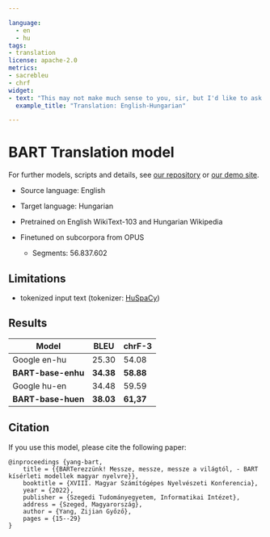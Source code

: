 ```yaml
---

language: 
  - en
  - hu
tags:
- translation
license: apache-2.0
metrics:
- sacrebleu
- chrf
widget:
- text: "This may not make much sense to you, sir, but I'd like to ask your permission to date your daughter."
  example_title: "Translation: English-Hungarian"

---
```


# BART Translation model

For further models, scripts and details, see [our repository](https://github.com/nytud/machine-translation) or [our demo site](https://juniper.nytud.hu/demo/nlp).

- Source language: English
- Target language: Hungarian

- Pretrained on English WikiText-103 and Hungarian Wikipedia
- Finetuned on subcorpora from OPUS
	- Segments: 56.837.602

## Limitations

- tokenized input text (tokenizer: [HuSpaCy](https://huggingface.co/huspacy))

## Results

| Model | BLEU | chrF-3 |
| ------------- | ------------- | ------------- |
| Google en-hu  | 25.30  | 54.08 |
| **BART-base-enhu** | **34.38**  | **58.88** |
| Google hu-en| 34.48  | 59.59 |
| **BART-base-huen** | **38.03** | **61,37** |

## Citation
If you use this model, please cite the following paper:
```
@inproceedings {yang-bart,
    title = {{BARTerezzünk! Messze, messze, messze a világtól, - BART kísérleti modellek magyar nyelvre}},
	booktitle = {XVIII. Magyar Számítógépes Nyelvészeti Konferencia},
	year = {2022},
	publisher = {Szegedi Tudományegyetem, Informatikai Intézet},
	address = {Szeged, Magyarország},
	author = {Yang, Zijian Győző},
	pages = {15--29}
}

```
